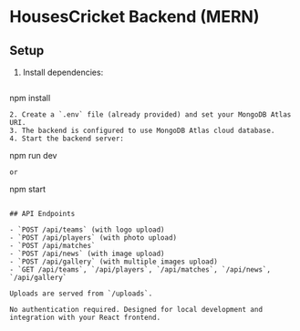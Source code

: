 # HousesCricket Backend (MERN)

## Setup

1. Install dependencies:
   ```
npm install
   ```
2. Create a `.env` file (already provided) and set your MongoDB Atlas URI.
3. The backend is configured to use MongoDB Atlas cloud database.
4. Start the backend server:
   ```
npm run dev
   ```
   or
   ```
npm start
   ```

## API Endpoints

- `POST /api/teams` (with logo upload)
- `POST /api/players` (with photo upload)
- `POST /api/matches`
- `POST /api/news` (with image upload)
- `POST /api/gallery` (with multiple images upload)
- `GET /api/teams`, `/api/players`, `/api/matches`, `/api/news`, `/api/gallery`

Uploads are served from `/uploads`.

No authentication required. Designed for local development and integration with your React frontend.
